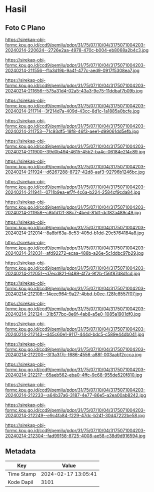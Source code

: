 # Hasil

## Foto C Plano

https://sirekap-obj-formc.kpu.go.id/ccd9/pemilu/pdpr/31/75/07/10/04/3175071004203-20240214-220624--2726e2aa-4978-470c-b004-eb8068a2b4c3.jpg

https://sirekap-obj-formc.kpu.go.id/ccd9/pemilu/pdpr/31/75/07/10/04/3175071004203-20240214-211556--f1a3d19b-9a4f-477c-aed9-0917f5308ea7.jpg

https://sirekap-obj-formc.kpu.go.id/ccd9/pemilu/pdpr/31/75/07/10/04/3175071004203-20240214-211656--575a31d4-02a5-43a3-9e75-11ddbaf7b09b.jpg

https://sirekap-obj-formc.kpu.go.id/ccd9/pemilu/pdpr/31/75/07/10/04/3175071004203-20240214-211714--3f214d7a-409d-43cc-8d1c-1a1885a0bcfe.jpg

https://sirekap-obj-formc.kpu.go.id/ccd9/pemilu/pdpr/31/75/07/10/04/3175071004203-20240214-211753--71c93df5-18f8-46f3-aee1-d99061dd5efb.jpg

https://sirekap-obj-formc.kpu.go.id/ccd9/pemilu/pdpr/31/75/07/10/04/3175071004203-20240214-211900--39d0b494-4615-45b2-ba4c-06184e2f4c89.jpg

https://sirekap-obj-formc.kpu.go.id/ccd9/pemilu/pdpr/31/75/07/10/04/3175071004203-20240214-211924--d6267288-8727-42d8-aaf3-92796b1246bc.jpg

https://sirekap-obj-formc.kpu.go.id/ccd9/pemilu/pdpr/31/75/07/10/04/3175071004203-20240214-211941--0711b9ea-ef7f-4c6a-b224-2584cf9cda84.jpg

https://sirekap-obj-formc.kpu.go.id/ccd9/pemilu/pdpr/31/75/07/10/04/3175071004203-20240214-211958--c8bfd12f-88c7-4bed-81d1-dc182a489c49.jpg

https://sirekap-obj-formc.kpu.go.id/ccd9/pemilu/pdpr/31/75/07/10/04/3175071004203-20240214-212014--8a8bf63a-8c53-405d-b1dd-29c5764184a8.jpg

https://sirekap-obj-formc.kpu.go.id/ccd9/pemilu/pdpr/31/75/07/10/04/3175071004203-20240214-212031--afd92272-ecaa-488b-a26e-5c1ddbc97b29.jpg

https://sirekap-obj-formc.kpu.go.id/ccd9/pemilu/pdpr/31/75/07/10/04/3175071004203-20240214-212051--d7ecd821-6489-4f7a-9f2b-f56f87d8d1cd.jpg

https://sirekap-obj-formc.kpu.go.id/ccd9/pemilu/pdpr/31/75/07/10/04/3175071004203-20240214-212108--14eee964-9a27-4bbd-b0ee-f28fc8557f07.jpg

https://sirekap-obj-formc.kpu.go.id/ccd9/pemilu/pdpr/31/75/07/10/04/3175071004203-20240214-212124--31b577bc-8e6f-4ab8-a5e0-1085a1901df0.jpg

https://sirekap-obj-formc.kpu.go.id/ccd9/pemilu/pdpr/31/75/07/10/04/3175071004203-20240214-212143--d45c60e1-9117-444d-bdc5-c589e44db041.jpg

https://sirekap-obj-formc.kpu.go.id/ccd9/pemilu/pdpr/31/75/07/10/04/3175071004203-20240214-212200--3f3a3f7c-f686-4556-a88f-003aab12ccca.jpg

https://sirekap-obj-formc.kpu.go.id/ccd9/pemilu/pdpr/31/75/07/10/04/3175071004203-20240214-212217--65aeb562-eba0-4ffc-9c68-955de520f810.jpg

https://sirekap-obj-formc.kpu.go.id/ccd9/pemilu/pdpr/31/75/07/10/04/3175071004203-20240214-212233--a64b37a6-3187-4e77-86e5-a2ea00ab8242.jpg

https://sirekap-obj-formc.kpu.go.id/ccd9/pemilu/pdpr/31/75/07/10/04/3175071004203-20240214-212249--e9c4fa84-f229-47dc-b241-30d47222be58.jpg

https://sirekap-obj-formc.kpu.go.id/ccd9/pemilu/pdpr/31/75/07/10/04/3175071004203-20240214-212304--fad99158-8725-4008-ae58-c38d9d916594.jpg


## Metadata

| Key        | Value               |
| ---------- | ------------------- |
| Time Stamp | 2024-02-17 13:05:41 |
| Kode Dapil | 3101                |



